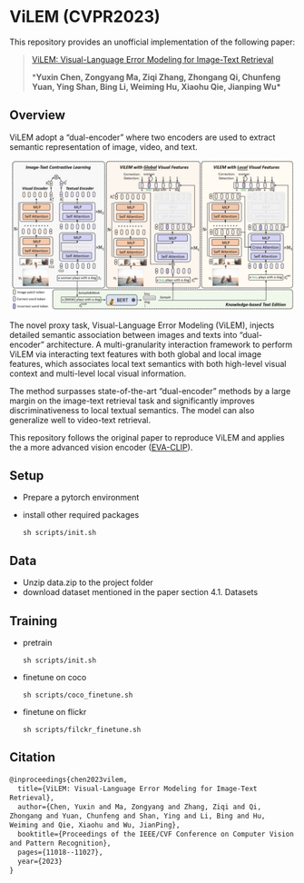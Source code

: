 # ViLEM (CVPR2023)

This repository provides an unofficial implementation of the following paper:

> [ViLEM: Visual-Language Error Modeling for Image-Text Retrieval](https://openaccess.thecvf.com/content/CVPR2023/html/Chen_ViLEM_Visual-Language_Error_Modeling_for_Image-Text_Retrieval_CVPR_2023_paper.html)
>
> ***Yuxin Chen, Zongyang Ma, Ziqi Zhang, Zhongang Qi, Chunfeng Yuan, Ying Shan, Bing Li, Weiming Hu, Xiaohu Qie, Jianping Wu\***



## Overview

ViLEM adopt a “dual-encoder” where two encoders are used to extract semantic representation of image, video, and text. 

![method](method.JPG)

The novel proxy task, Visual-Language Error Modeling (ViLEM), injects detailed semantic association between images and texts into “dual-encoder” architecture. A multi-granularity interaction framework to perform ViLEM via interacting text features with both global and local image features, which associates local text semantics with both high-level visual context and multi-level local visual information. 

The method surpasses state-of-the-art “dual-encoder” methods by a large margin on the image-text retrieval task and significantly improves discriminativeness to local textual semantics. The model can also generalize well to video-text retrieval.

This repository follows the original paper to reproduce ViLEM and applies the a more advanced vision encoder ([EVA-CLIP](https://github.com/baaivision/EVA/tree/master/EVA-CLIP)).



## Setup

* Prepare a pytorch environment

* install other required packages

  ```
  sh scripts/init.sh
  ```



## Data

* Unzip data.zip to the project folder
* download dataset mentioned in the paper section 4.1. Datasets  



## Training

* pretrain

  ```
  sh scripts/init.sh
  ```

* finetune on coco

  ```
  sh scripts/coco_finetune.sh
  ```

* finetune on flickr

  ```
  sh scripts/filckr_finetune.sh
  ```



## Citation

```
@inproceedings{chen2023vilem,
  title={ViLEM: Visual-Language Error Modeling for Image-Text Retrieval},
  author={Chen, Yuxin and Ma, Zongyang and Zhang, Ziqi and Qi, Zhongang and Yuan, Chunfeng and Shan, Ying and Li, Bing and Hu, Weiming and Qie, Xiaohu and Wu, JianPing},
  booktitle={Proceedings of the IEEE/CVF Conference on Computer Vision and Pattern Recognition},
  pages={11018--11027},
  year={2023}
}
```
